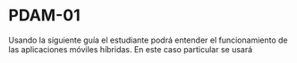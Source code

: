 # PDAM-01

Usando la siguiente guía el estudiante podrá entender el funcionamiento de las aplicaciones móviles híbridas. 
En este caso particular se usará
